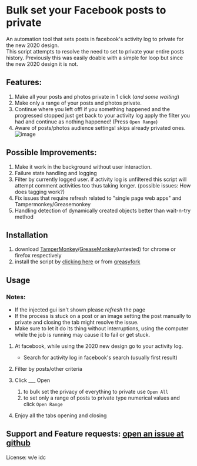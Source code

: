# Bulk set your Facebook posts to private

An automation tool that sets posts in facebook's activity log to private for the new 2020 design.  
This script attempts to resolve the need to set to private your entire posts history.
Previously this was easily doable with a simple for loop but since the new 2020 design it is not.  
## Features:
1) Make all your posts and photos private in 1 click (*and some waiting*)
2) Make only a range of your posts and photos private.
3) Continue where you left off! if you something happened and the progressed stopped just get back to your activity log apply the filter you had and continue as nothing happened! (Press `Open Range`)
4) Aware of posts/photos audience settings! skips already privated ones.
![image](https://user-images.githubusercontent.com/50873841/93251406-ce84f400-f79c-11ea-873a-a0f548bfc284.png)
## Possible Improvements:
1) Make it work in the background without user interaction.
2) Failure state handling and logging
3) Filter by currently logged user. if activity log is unfiltered this script will attempt comment activities too thus taking longer. (possible issues: How does tagging work?)
4) Fix issues that require refresh related to "single page web apps" and Tampermonkey/Greasemonkey
5) Handling detection of dynamically created objects better than wait-n-try method
## Installation
1) download [TamperMonkey](https://chrome.google.com/webstore/detail/tampermonkey/dhdgffkkebhmkfjojejmpbldmpobfkfo?hl=en)/[GreaseMonkey](https://addons.mozilla.org/en-US/firefox/addon/greasemonkey/)(untested) for chrome or firefox respectively 
2) install the script by [clicking here](https://raw.githubusercontent.com/YoraiLevi/SetFacebookPostsPrivate/master/GreaseMonkeySetFacebookPrivate.user.js) or from [greasyfork](https://greasyfork.org/en/scripts/411305-facebook-set-posts-to-private)
## Usage
### Notes: 
* If the injected gui isn't shown please *refresh* the page
* If the process is stuck on a post or an image setting the post manually to private and closing the tab might resolve the issue.
* Make sure to let it do its thing without interruptions, using the computer while the job is running may cause it to fail or get stuck.
1) At facebook, while using the 2020 new design go to your activity log.
   * Search for activity log in facebook's search (usually first result)

2) Filter by posts/other criteria  
3) Click ___ Open  
   1)  to bulk set the privacy of everything to private use `Open All`  
   2)  to set only a range of posts to private type numerical values and click `Open Range`  

4)  Enjoy all the tabs opening and closing

## Support and Feature requests: [open an issue at github](https://github.com/YoraiLevi/SetFacebookPostsPrivate/issues)
License: w/e idc